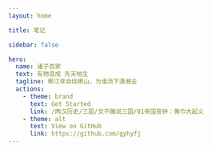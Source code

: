 ```yaml
---
layout: home

title: 笔记

sidebar: false

hero:
  name: 诸子百家
  text: 有物混成 先天地生
  tagline: 郴江幸自绕郴山，为谁流下潇湘去
  actions:
    - theme: brand
      text: Get Started
      link: /两汉历史/三国/文不醜说三国/01帝国丧钟：黄巾大起义
    - theme: alt
      text: View on GitHub
      link: https://github.com/gyhyfj
---
```


